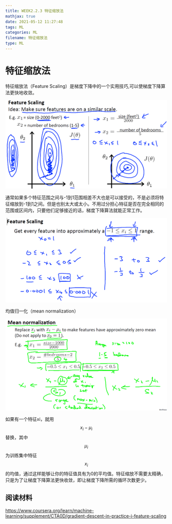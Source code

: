 ```yaml
---
title: WEEK2.2.3 特征缩放法
mathjax: true
date: 2021-05-12 11:27:48
tags: ML
categories: ML
filename: 特征缩放法
type: ML
---
```

# 特征缩放法

特征缩放法（Feature Scaling）是梯度下降中的一个实用技巧,可以使梯度下降算法更快地收敛。

![image-20210512121453251](3-Gradient%20Descent%20in%20Practice%20I%20-%20Feature%20Scaling/image-20210512121453251.png)

<!--more -->

通常如果多个特征范围之间与-1到1范围相差不大也是可以接受的，不是必须将特征缩放到-1到1之间。但是也别太大或太小。不用过分担心特征是否在完全相同的范围或区间内，只要他们足够接近的话，梯度下降算法就能正常工作。

![image-20210512122239063](3-Gradient%20Descent%20in%20Practice%20I%20-%20Feature%20Scaling/image-20210512122239063.png)

均值归一化（mean normalization）

![image-20210512124000803](3-Gradient%20Descent%20in%20Practice%20I%20-%20Feature%20Scaling/image-20210512124000803.png)

如果有一个特征xi，就用$$x_i - \mu_i$$替换，其中$$\mu_i$$为训练集中特征$$x_i$$的均值，通过这样能够让你的特征值具有为0的平均值。特征缩放不需要太精确，只是为了让梯度下降算法更快收敛，即让梯度下降所需的循环次数更少。

## 阅读材料

https://www.coursera.org/learn/machine-learning/supplement/CTA0D/gradient-descent-in-practice-i-feature-scaling